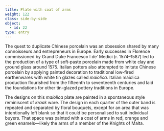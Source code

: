 ```yaml
---
title: Plate with coat of arms
weight: 122
class: side-by-side
object:
  - id: 22
type: entry
---
```


The quest to duplicate Chinese porcelain was an obsession shared by many connoisseurs and entrepreneurs in Europe. Early successes in Florence commissioned by Grand Duke Francesco I de’ Medici (r. 1574–1587) led to the production of a type of soft-paste porcelain made from white clay and ground glass around 1575. Italian potters also attempted to imitate Chinese porcelain by applying painted decoration to traditional low-fired earthenwares with white tin glazes called *maiolica*. Italian maiolica production flourished from the fifteenth to seventeenth centuries and laid the foundations for other tin-glazed pottery traditions in Europe.

The designs on this *maiolica* plate are painted in a spontaneous style reminiscent of *kraak* ware. The design in each quarter of the outer band is repeated and separated by floral bouquets, except for an area that was intentionally left blank so that it could be personalised to suit individual buyers. That space was painted with a coat of arms in red, orange and green enamels—likely the arms of a member of the Knights of Malta.
